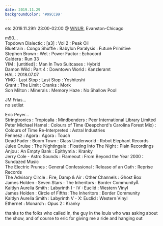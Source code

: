 ```yaml
---
date: 2019.11.29
backgroundColor: '#99CC99'
---
```


etc 2019.11.29fr 23:00-02:00 @ [WNUR](http://www.wnur.org/), Evanston-Chicago  

m50...  
Topdown Dialectic : \[a3\] : Vol 2 : Peak Oil  
Bluetrain : Congo Shuffle : Babylon Paralysis : Future Primitive  
Stephen Brown : Wet : Power Factor : Echocord  
Caldera : Run 33  
YIM : \[untitled\] : Man In Two Suitcases : Hybrid  
Damon Wild : Part 4 : Downtown World : Kanzleramt  
HAL : 2018.07.07  
YMC : Last Stop : Last Stop : Yoshitoshi  
Grant : The Limit : Cranks : Mork  
Son Milton : Minerals : Memory Haze : No Shallow Pool  

JM Frias...  
no setlist  

Eric Peyer...  
Stringtronics : Tropicalia : Mindbenders : Peer International Library Limited  
Peter Michael Hamel : Colours of Time (Deepchord's Carolina Forest Mix) : Colours of Time Re-Interpreted : Astral Industries  
Fennesz : Agora : Agora : Touch  
Dead Fader : Boom Town : Glass Underworld : Robot Elephant Records  
Julee Cruise : The Nightingale : Floating Into The Night : Plain Recordings  
Anjou : An Empty Bank : Epithymia : Kranky  
Jerry Cole - Astro Sounds : Flameout : From Beyond the Year 2000 : Sundazed Music  
The Electric Prunes : General Confessional : Release of an Oath : Reprise Records  
The Advisory Circle : Fire, Damp & Air : Other Channels : Ghost Box  
James Holden : Seven Stars : The Inheritors : Border CommunityÂ  
Kaitlyn Aurelia Smith : Labyrinth I - IV : Euclid : Western Vinyl  
James Holden : Circle of Fifths: The Inheritors : Border Community  
Kaitlyn Aurelia Smith : Labyrinth V - X: Euclid : Western Vinyl  
Ethernet : Monarch : Opus 2 : Kranky  

thanks to the folks who called in, the guy in the louis who was asking about the show, and of course to eric for giving me a ride and hanging out